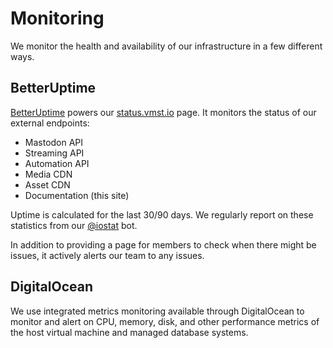 # Monitoring

We monitor the health and availability of our infrastructure in a few different ways.

## BetterUptime

[BetterUptime](https://betterstack.com/uptime) powers our [status.vmst.io](https://status.vmst.io) page.
It monitors the status of our external endpoints:

- Mastodon API
- Streaming API
- Automation API
- Media CDN
- Asset CDN
- Documentation (this site)

Uptime is calculated for the last 30/90 days.
We regularly report on these statistics from our [@iostat](https://vmst.io/@iostat) bot.

In addition to providing a page for members to check when there might be issues, it actively alerts our team to any issues.

## DigitalOcean

We use integrated metrics monitoring available through DigitalOcean to monitor and alert on CPU, memory, disk, and other performance metrics of the host virtual machine and managed database systems.
